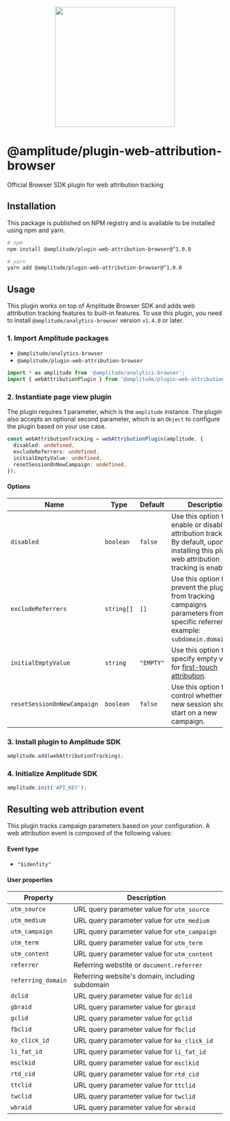 <p align="center">
  <a href="https://amplitude.com" target="_blank" align="center">
    <img src="https://static.amplitude.com/lightning/46c85bfd91905de8047f1ee65c7c93d6fa9ee6ea/static/media/amplitude-logo-with-text.4fb9e463.svg" width="280">
  </a>
  <br />
</p>

# @amplitude/plugin-web-attribution-browser

Official Browser SDK plugin for web attribution tracking

## Installation

This package is published on NPM registry and is available to be installed using npm and yarn.

```sh
# npm
npm install @amplitude/plugin-web-attribution-browser@^1.0.0

# yarn
yarn add @amplitude/plugin-web-attribution-browser@^1.0.0
```

## Usage

This plugin works on top of Amplitude Browser SDK and adds web attribution tracking features to built-in features. To use this plugin, you need to install `@amplitude/analytics-browser` version `v1.4.0` or later.

### 1. Import Amplitude packages

* `@amplitude/analytics-browser`
* `@amplitude/plugin-web-attribution-browser`

```typescript
import * as amplitude from '@amplitude/analytics-browser';
import { webAttributionPlugin } from '@amplitude/plugin-web-attribution-browser';
```

### 2. Instantiate page view plugin

The plugin requires 1 parameter, which is the `amplitude` instance. The plugin also accepts an optional second parameter, which is an `Object` to configure the plugin based on your use case.

```typescript
const webAttributionTracking = webAttributionPlugin(amplitude, {
  disabled: undefined,
  excludeReferrers: undefined,
  initialEmptyValue: undefined,
  resetSessionOnNewCampaign: undefined,
});
```

#### Options

|Name|Type|Default|Description|
|-|-|-|-|
|`disabled`|`boolean`|`false`|Use this option to enable or disable web attribution tracking. By default, upon installing this plugin, web attribution tracking is enabled.|
|`excludeReferrers`|`string[]`|`[]`|Use this option to prevent the plugin from tracking campaigns parameters from specific referrers. For example: `subdomain.domain.com`.|
|`initialEmptyValue`|`string`|`"EMPTY"`|Use this option to specify empty values for [first-touch attribution](https://www.docs.developers.amplitude.com/data/sdks/marketing-analytics-browser/#first-touch-attribution).|
|`resetSessionOnNewCampaign`|`boolean`|`false`|Use this option to control whether a new session should start on a new campaign.|

### 3. Install plugin to Amplitude SDK

```typescript
amplitude.add(webAttributionTracking);
```

### 4. Initialize Amplitude SDK

```typescript
amplitude.init('API_KEY');
```

## Resulting web attribution event

This plugin tracks campaign parameters based on your configuration. A web attribution event is composed of the following values:

#### Event type
* `"$idenfity"`

#### User properties

|Property|Description|
|-|-|
|`utm_source`|URL query parameter value for `utm_source`|
|`utm_medium`|URL query parameter value for `utm_medium`|
|`utm_campaign`|URL query parameter value for `utm_campaign`|
|`utm_term`|URL query parameter value for `utm_term`|
|`utm_content`|URL query parameter value for `utm_content`|
|`referrer`|Referring webstite or `document.referrer`|
|`referring_domain`|Referring website's domain, including subdomain|
|`dclid`|URL query parameter value for `dclid`|
|`gbraid`|URL query parameter value for `gbraid`|
|`gclid`|URL query parameter value for `gclid`|
|`fbclid`|URL query parameter value for `fbclid`|
|`ko_click_id`|URL query parameter value for `ko_click_id`|
|`li_fat_id`|URL query parameter value for `li_fat_id`|
|`msclkid`|URL query parameter value for `msclkid`|
|`rtd_cid`|URL query parameter value for `rtd_cid`|
|`ttclid`|URL query parameter value for `ttclid`|
|`twclid`|URL query parameter value for `twclid`|
|`wbraid`|URL query parameter value for `wbraid`|

